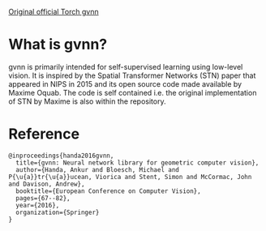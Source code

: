 [Original official Torch gvnn ](https://github.com/ankurhanda/gvnn)


# What is gvnn?
gvnn is primarily intended for self-supervised learning using low-level vision. It is inspired by the Spatial Transformer Networks (STN) paper that appeared in NIPS in 2015 and its open source code made available by Maxime Oquab. The code is self contained i.e. the original implementation of STN by Maxime is also within the repository.

# Reference
```
@inproceedings{handa2016gvnn,
  title={gvnn: Neural network library for geometric computer vision},
  author={Handa, Ankur and Bloesch, Michael and P{\u{a}}tr{\u{a}}ucean, Viorica and Stent, Simon and McCormac, John and Davison, Andrew},
  booktitle={European Conference on Computer Vision},
  pages={67--82},
  year={2016},
  organization={Springer}
}
```
